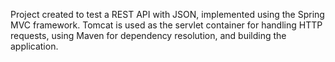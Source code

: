 Project created to test a REST API with JSON, implemented using the Spring MVC framework. Tomcat is used as the servlet container for handling HTTP requests, using Maven for dependency resolution, and building the application.
